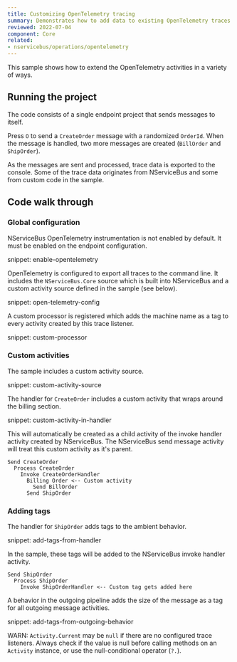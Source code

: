 ```yaml
---
title: Customizing OpenTelemetry tracing
summary: Demonstrates how to add data to existing OpenTelemetry traces
reviewed: 2022-07-04
component: Core
related:
- nservicebus/operations/opentelemetry
---
```


This sample shows how to extend the OpenTelemetry activities in a variety of ways.

## Running the project

The code consists of a single endpoint project that sends messages to itself.

Press `O` to send a `CreateOrder` message with a randomized `OrderId`. When the message is handled, two more messages are created (`BillOrder` and `ShipOrder`).

As the messages are sent and processed, trace data is exported to the console. Some of the trace data originates from NServiceBus and some from custom code in the sample.

## Code walk through

### Global configuration

NServiceBus OpenTelemetry instrumentation is not enabled by default. It must be enabled on the endpoint configuration.

snippet: enable-opentelemetry

OpenTelemetry is configured to export all traces to the command line. It includes the `NServiceBus.Core` source which is built into NServiceBus and a custom activity source defined in the sample (see below).

snippet: open-telemetry-config

A custom processor is registered which adds the machine name as a tag to every activity created by this trace listener.

snippet: custom-processor

### Custom activities

The sample includes a custom activity source.

snippet: custom-activity-source

The handler for `CreateOrder` includes a custom activity that wraps around the billing section.

snippet: custom-activity-in-handler

This will automatically be created as a child activity of the invoke handler activity created by NServiceBus. The NServiceBus send message activity will treat this custom activity as it's parent.

```
Send CreateOrder
  Process CreateOrder
    Invoke CreateOrderHandler
      Billing Order <-- Custom activity
        Send BillOrder
      Send ShipOrder
```

### Adding tags

The handler for `ShipOrder` adds tags to the ambient behavior.

snippet: add-tags-from-handler

In the sample, these tags will be added to the NServiceBus invoke handler activity.

```
Send ShipOrder
  Process ShipOrder
    Invoke ShipOrderHandler <-- Custom tag gets added here
```

A behavior in the outgoing pipeline adds the size of the message as a tag for all outgoing message activities.

snippet: add-tags-from-outgoing-behavior

WARN: `Activity.Current` may be `null` if there are no configured trace listeners. Always check if the value is null before calling methods on an `Activity` instance, or use the null-conditional operator (`?.`).